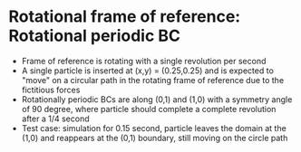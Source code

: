 # Rotational frame of reference: Rotational periodic BC
* Frame of reference is rotating with a single revolution per second
* A single particle is inserted at (x,y) = (0.25,0.25) and is expected to "move" on a circular path in the rotating frame of reference due to the fictitious forces
* Rotationally periodic BCs are along (0,1) and (1,0) with a symmetry angle of 90 degree, where particle should complete a complete revolution after a 1/4 second
* Test case: simulation for 0.15 second, particle leaves the domain at the (1,0) and reappears at the (0,1) boundary, still moving on the circle path

